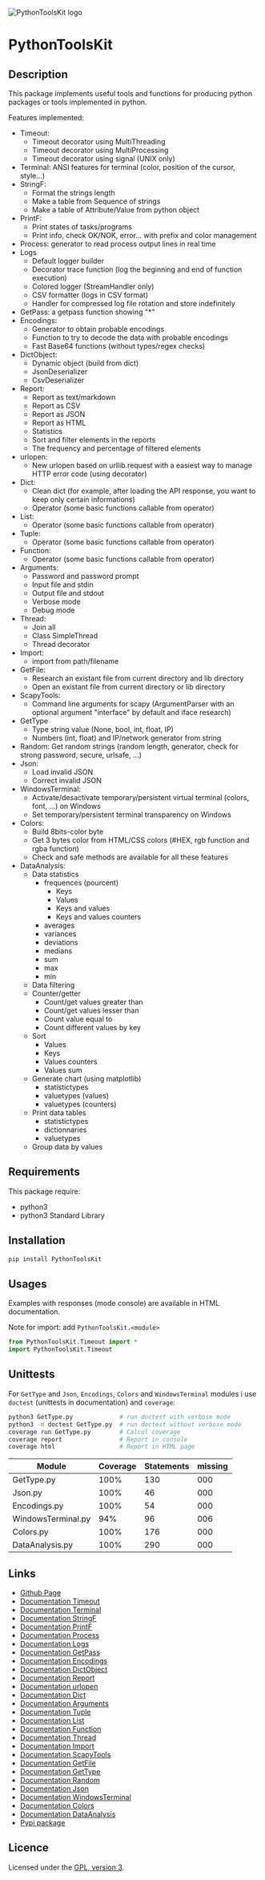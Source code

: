 ![PythonToolsKit logo](https://mauricelambert.github.io/info/python/code/PythonToolsKit/logo_small.png "PythonToolsKit logo")

# PythonToolsKit

## Description

This package implements useful tools and functions for producing python packages or tools implemented in python.

Features implemented:

 - Timeout: 
     - Timeout decorator using MultiThreading
     - Timeout decorator using MultiProcessing
     - Timeout decorator using signal (UNIX only)
 - Terminal: ANSI features for terminal (color, position of the cursor, style...)
 - StringF:
     - Format the strings length
     - Make a table from Sequence of strings
     - Make a table of Attribute/Value from python object
 - PrintF:
     - Print states of tasks/programs
     - Print info, check OK/NOK, error... with prefix and color management
 - Process: generator to read process output lines in real time
 - Logs
     - Default logger builder
     - Decorator trace function (log the beginning and end of function execution)
     - Colored logger (StreamHandler only)
     - CSV formatter (logs in CSV format)
     - Handler for compressed log file rotation and store indefinitely
 - GetPass: a getpass function showing "\*"
 - Encodings:
     - Generator to obtain probable encodings
     - Function to try to decode the data with probable encodings
     - Fast Base64 functions (without types/regex checks)
 - DictObject:
     - Dynamic object (build from dict)
     - JsonDeserializer
     - CsvDeserializer
 - Report:
     - Report as text/markdown
     - Report as CSV
     - Report as JSON
     - Report as HTML
     - Statistics
     - Sort and filter elements in the reports
     - The frequency and percentage of filtered elements
 - urlopen:
     - New urlopen based on urllib.request with a easiest way to manage HTTP error code (using decorator)
 - Dict:
     - Clean dict (for example, after loading the API response, you want to keep only certain informations)
     - Operator (some basic functions callable from operator)
 - List:
     - Operator (some basic functions callable from operator)
 - Tuple:
     - Operator (some basic functions callable from operator)
 - Function:
     - Operator (some basic functions callable from operator)
 - Arguments:
     - Password and password prompt
     - Input file and stdin
     - Output file and stdout
     - Verbose mode
     - Debug mode
 - Thread:
     - Join all
     - Class SimpleThread
     - Thread decorator
 - Import:
     - import from path/filename
 - GetFile:
     - Research an existant file from current directory and lib directory
     - Open an existant file from current directory or lib directory
 - ScapyTools:
     - Command line arguments for scapy (ArgumentParser with an optional argument "interface" by default and iface research)
 - GetType
     - Type string value (None, bool, int, float, IP)
     - Numbers (int, float) and IP/network generator from string
 - Random: Get random strings (random length, generator, check for strong password, secure, urlsafe, ...)
 - Json:
     - Load invalid JSON
     - Correct invalid JSON
 - WindowsTerminal:
     - Activate/desactivate temporary/persistent virtual terminal (colors, font, ...) on Windows
     - Set temporary/persistent terminal transparency on Windows
 - Colors:
     - Build 8bits-color byte
     - Get 3 bytes color from HTML/CSS colors (#HEX, rgb function and rgba function)
     - Check and safe methods are available for all these features
 - DataAnalysis:
     - Data statistics
         - frequences (pourcent)
             - Keys
             - Values
             - Keys and values
             - Keys and values counters
         - averages
         - variances
         - deviations
         - medians
         - sum
         - max
         - min
     - Data filtering
     - Counter/getter
         - Count/get values greater than
         - Count/get values lesser than
         - Count value equal to
         - Count different values by key
     - Sort
         - Values
         - Keys
         - Values counters
         - Values sum
     - Generate chart (using matplotlib)
         - statistictypes
         - valuetypes (values)
         - valuetypes (counters)
     - Print data tables
         - statistictypes
         - dictionnaries
         - valuetypes
     - Group data by values

## Requirements

This package require:

 - python3
 - python3 Standard Library

## Installation

```bash
pip install PythonToolsKit
```

## Usages

Examples with responses (mode console) are available in HTML documentation.

Note for import: add `PythonToolsKit.<module>`

```python
from PythonToolsKit.Timeout import *
import PythonToolsKit.Timeout
```

## Unittests

For `GetType` and `Json`, `Encodings`, `Colors` and `WindowsTerminal` modules i use `doctest` (unittests in documentation) and `coverage`:

```bash
python3 GetType.py             # run doctest with verbose mode
python3 -m doctest GetType.py  # run doctest without verbose mode
coverage run GetType.py        # Calcul coverage
coverage report                # Report in console
coverage html                  # Report in HTML page
```

| Module             | Coverage  | Statements | missing    |
|--------------------|-----------|------------|------------|
| GetType.py         | 100%      | 130        | 000        |
| Json.py            | 100%      | 46         | 000        |
| Encodings.py       | 100%      | 54         | 000        |
| WindowsTerminal.py | 94%       | 96         | 006        |
| Colors.py          | 100%      | 176        | 000        |
| DataAnalysis.py    | 100%      | 290        | 000        |

## Links

 - [Github Page](https://github.com/mauricelambert/PythonToolsKit/)
 - [Documentation Timeout](https://mauricelambert.github.io/info/python/code/PythonToolsKit/Timeout.html)
 - [Documentation Terminal](https://mauricelambert.github.io/info/python/code/PythonToolsKit/Terminal.html)
 - [Documentation StringF](https://mauricelambert.github.io/info/python/code/PythonToolsKit/StringF.html)
 - [Documentation PrintF](https://mauricelambert.github.io/info/python/code/PythonToolsKit/PrintF.html)
 - [Documentation Process](https://mauricelambert.github.io/info/python/code/PythonToolsKit/Process.html)
 - [Documentation Logs](https://mauricelambert.github.io/info/python/code/PythonToolsKit/Logs.html)
 - [Documentation GetPass](https://mauricelambert.github.io/info/python/code/PythonToolsKit/GetPass.html)
 - [Documentation Encodings](https://mauricelambert.github.io/info/python/code/PythonToolsKit/Encodings.html)
 - [Documentation DictObject](https://mauricelambert.github.io/info/python/code/PythonToolsKit/DictObject.html)
 - [Documentation Report](https://mauricelambert.github.io/info/python/code/PythonToolsKit/Report.html)
 - [Documentation urlopen](https://mauricelambert.github.io/info/python/code/PythonToolsKit/urlopen.html)
 - [Documentation Dict](https://mauricelambert.github.io/info/python/code/PythonToolsKit/Dict.html)
 - [Documentation Arguments](https://mauricelambert.github.io/info/python/code/PythonToolsKit/Arguments.html)
 - [Documentation Tuple](https://mauricelambert.github.io/info/python/code/PythonToolsKit/Tuple.html)
 - [Documentation List](https://mauricelambert.github.io/info/python/code/PythonToolsKit/List.html)
 - [Documentation Function](https://mauricelambert.github.io/info/python/code/PythonToolsKit/Function.html)
 - [Documentation Thread](https://mauricelambert.github.io/info/python/code/PythonToolsKit/Thread.html)
 - [Documentation Import](https://mauricelambert.github.io/info/python/code/PythonToolsKit/Import.html)
 - [Documentation ScapyTools](https://mauricelambert.github.io/info/python/code/PythonToolsKit/ScapyTools.html)
 - [Documentation GetFile](https://mauricelambert.github.io/info/python/code/PythonToolsKit/GetFile.html)
 - [Documentation GetType](https://mauricelambert.github.io/info/python/code/PythonToolsKit/GetType.html)
 - [Documentation Random](https://mauricelambert.github.io/info/python/code/PythonToolsKit/Random.html)
 - [Documentation Json](https://mauricelambert.github.io/info/python/code/PythonToolsKit/Json.html)
 - [Documentation WindowsTerminal](https://mauricelambert.github.io/info/python/code/PythonToolsKit/WindowsTerminal.html)
 - [Documentation Colors](https://mauricelambert.github.io/info/python/code/PythonToolsKit/Colors.html)
 - [Documentation DataAnalysis](https://mauricelambert.github.io/info/python/code/PythonToolsKit/DataAnalysis.html)
 - [Pypi package](https://pypi.org/project/PythonToolsKit/)

## Licence

Licensed under the [GPL, version 3](https://www.gnu.org/licenses/).

